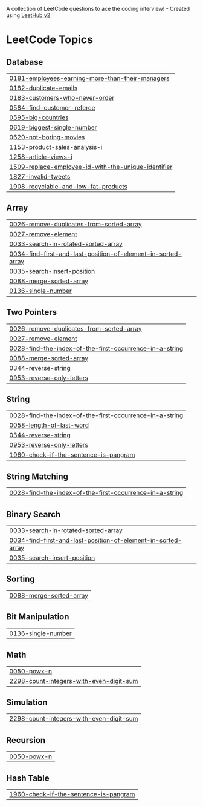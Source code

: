 A collection of LeetCode questions to ace the coding interview! - Created using [LeetHub v2](https://github.com/arunbhardwaj/LeetHub-2.0)
<!---LeetCode Topics Start-->
# LeetCode Topics
## Database
|  |
| ------- |
| [0181-employees-earning-more-than-their-managers](https://github.com/Shahanat2003/LeetCode-/tree/master/0181-employees-earning-more-than-their-managers) |
| [0182-duplicate-emails](https://github.com/Shahanat2003/LeetCode-/tree/master/0182-duplicate-emails) |
| [0183-customers-who-never-order](https://github.com/Shahanat2003/LeetCode-/tree/master/0183-customers-who-never-order) |
| [0584-find-customer-referee](https://github.com/Shahanat2003/LeetCode-/tree/master/0584-find-customer-referee) |
| [0595-big-countries](https://github.com/Shahanat2003/LeetCode-/tree/master/0595-big-countries) |
| [0619-biggest-single-number](https://github.com/Shahanat2003/LeetCode-/tree/master/0619-biggest-single-number) |
| [0620-not-boring-movies](https://github.com/Shahanat2003/LeetCode-/tree/master/0620-not-boring-movies) |
| [1153-product-sales-analysis-i](https://github.com/Shahanat2003/LeetCode-/tree/master/1153-product-sales-analysis-i) |
| [1258-article-views-i](https://github.com/Shahanat2003/LeetCode-/tree/master/1258-article-views-i) |
| [1509-replace-employee-id-with-the-unique-identifier](https://github.com/Shahanat2003/LeetCode-/tree/master/1509-replace-employee-id-with-the-unique-identifier) |
| [1827-invalid-tweets](https://github.com/Shahanat2003/LeetCode-/tree/master/1827-invalid-tweets) |
| [1908-recyclable-and-low-fat-products](https://github.com/Shahanat2003/LeetCode-/tree/master/1908-recyclable-and-low-fat-products) |
## Array
|  |
| ------- |
| [0026-remove-duplicates-from-sorted-array](https://github.com/Shahanat2003/LeetCode-/tree/master/0026-remove-duplicates-from-sorted-array) |
| [0027-remove-element](https://github.com/Shahanat2003/LeetCode-/tree/master/0027-remove-element) |
| [0033-search-in-rotated-sorted-array](https://github.com/Shahanat2003/LeetCode-/tree/master/0033-search-in-rotated-sorted-array) |
| [0034-find-first-and-last-position-of-element-in-sorted-array](https://github.com/Shahanat2003/LeetCode-/tree/master/0034-find-first-and-last-position-of-element-in-sorted-array) |
| [0035-search-insert-position](https://github.com/Shahanat2003/LeetCode-/tree/master/0035-search-insert-position) |
| [0088-merge-sorted-array](https://github.com/Shahanat2003/LeetCode-/tree/master/0088-merge-sorted-array) |
| [0136-single-number](https://github.com/Shahanat2003/LeetCode-/tree/master/0136-single-number) |
## Two Pointers
|  |
| ------- |
| [0026-remove-duplicates-from-sorted-array](https://github.com/Shahanat2003/LeetCode-/tree/master/0026-remove-duplicates-from-sorted-array) |
| [0027-remove-element](https://github.com/Shahanat2003/LeetCode-/tree/master/0027-remove-element) |
| [0028-find-the-index-of-the-first-occurrence-in-a-string](https://github.com/Shahanat2003/LeetCode-/tree/master/0028-find-the-index-of-the-first-occurrence-in-a-string) |
| [0088-merge-sorted-array](https://github.com/Shahanat2003/LeetCode-/tree/master/0088-merge-sorted-array) |
| [0344-reverse-string](https://github.com/Shahanat2003/LeetCode-/tree/master/0344-reverse-string) |
| [0953-reverse-only-letters](https://github.com/Shahanat2003/LeetCode-/tree/master/0953-reverse-only-letters) |
## String
|  |
| ------- |
| [0028-find-the-index-of-the-first-occurrence-in-a-string](https://github.com/Shahanat2003/LeetCode-/tree/master/0028-find-the-index-of-the-first-occurrence-in-a-string) |
| [0058-length-of-last-word](https://github.com/Shahanat2003/LeetCode-/tree/master/0058-length-of-last-word) |
| [0344-reverse-string](https://github.com/Shahanat2003/LeetCode-/tree/master/0344-reverse-string) |
| [0953-reverse-only-letters](https://github.com/Shahanat2003/LeetCode-/tree/master/0953-reverse-only-letters) |
| [1960-check-if-the-sentence-is-pangram](https://github.com/Shahanat2003/LeetCode-/tree/master/1960-check-if-the-sentence-is-pangram) |
## String Matching
|  |
| ------- |
| [0028-find-the-index-of-the-first-occurrence-in-a-string](https://github.com/Shahanat2003/LeetCode-/tree/master/0028-find-the-index-of-the-first-occurrence-in-a-string) |
## Binary Search
|  |
| ------- |
| [0033-search-in-rotated-sorted-array](https://github.com/Shahanat2003/LeetCode-/tree/master/0033-search-in-rotated-sorted-array) |
| [0034-find-first-and-last-position-of-element-in-sorted-array](https://github.com/Shahanat2003/LeetCode-/tree/master/0034-find-first-and-last-position-of-element-in-sorted-array) |
| [0035-search-insert-position](https://github.com/Shahanat2003/LeetCode-/tree/master/0035-search-insert-position) |
## Sorting
|  |
| ------- |
| [0088-merge-sorted-array](https://github.com/Shahanat2003/LeetCode-/tree/master/0088-merge-sorted-array) |
## Bit Manipulation
|  |
| ------- |
| [0136-single-number](https://github.com/Shahanat2003/LeetCode-/tree/master/0136-single-number) |
## Math
|  |
| ------- |
| [0050-powx-n](https://github.com/Shahanat2003/LeetCode-/tree/master/0050-powx-n) |
| [2298-count-integers-with-even-digit-sum](https://github.com/Shahanat2003/LeetCode-/tree/master/2298-count-integers-with-even-digit-sum) |
## Simulation
|  |
| ------- |
| [2298-count-integers-with-even-digit-sum](https://github.com/Shahanat2003/LeetCode-/tree/master/2298-count-integers-with-even-digit-sum) |
## Recursion
|  |
| ------- |
| [0050-powx-n](https://github.com/Shahanat2003/LeetCode-/tree/master/0050-powx-n) |
## Hash Table
|  |
| ------- |
| [1960-check-if-the-sentence-is-pangram](https://github.com/Shahanat2003/LeetCode-/tree/master/1960-check-if-the-sentence-is-pangram) |
<!---LeetCode Topics End-->